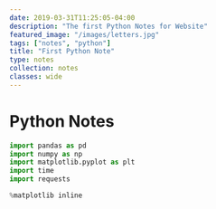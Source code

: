 ```yaml
---
date: 2019-03-31T11:25:05-04:00
description: "The first Python Notes for Website"
featured_image: "/images/letters.jpg"
tags: ["notes", "python"]
title: "First Python Note"
type: notes
collection: notes
classes: wide
---
```



# Python Notes


```python
import pandas as pd
import numpy as np
import matplotlib.pyplot as plt
import time
import requests

%matplotlib inline
```


